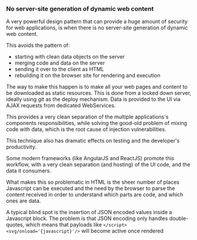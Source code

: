 ### No server-site generation of dynamic web content

A very powerful design pattern that can provide a huge amount of security for web applications, is when there is no server-site generation of dynamic web content.

This avoids the pattern of:
 - starting with clean data objects on the server
 - merging code and data on the server
 - sending it over to the client as HTML
 - rebuilding it on the browser site for rendering and execution

The way to make this happen is to make all your web pages and content to be downloaded as static resources. This is done from a locked down server, ideally using git as the deploy mechanism. Data is provided to the UI via AJAX requests from dedicated WebServices.

This provides a very clean separation of the multiple applications's components responsibilities, while solving the good-old problem of mixing code with data, which is the root cause of injection vulnerabilities.

This technique also has dramatic effects on testing and the developer's productivity.

Some modern frameworks (like AngularJS and ReactJS) promote this workflow, with a very clean separation (and hosting) of the UI code, and the data it consumers.

What makes this so problematic in HTML is the sheer number of places Javascript can be executed and the need by the browser to parse the content received in order to understand which parts are code, and which ones are data.

A typical blind spot is the insertion of JSON encoded values inside a Javascript block. The problem is that JSON encoding only handles double-quotes, which means that payloads like ```</script><svg/onload='{javascript}'/>``` will become active once rendered
